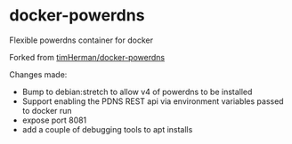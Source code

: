 docker-powerdns
===============

Flexible powerdns container for docker

Forked from [timHerman/docker-powerdns](https://github.com/timHerman/docker-powerdns) 

Changes made:

 * Bump to debian:stretch to allow v4 of powerdns to be installed 
 * Support enabling the PDNS REST api via environment variables passed to docker run 
 * expose port 8081 
 * add a couple of debugging tools to apt installs
 

